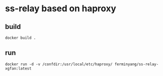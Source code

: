 ss-relay based on haproxy
==========

build
-----

    docker build .

run
---

    docker run -d -v /confdir:/usr/local/etc/haproxy/ ferminyang/ss-relay-xgfan:latest
